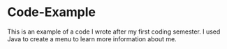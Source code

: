 # Code-Example
This is an example of a code I wrote after my first coding semester. I used Java to create a menu to learn more information about me. 
